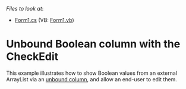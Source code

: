 <!-- default file list -->
*Files to look at*:

* [Form1.cs](./CS/Form1.cs) (VB: [Form1.vb](./VB/Form1.vb))
<!-- default file list end -->
# Unbound Boolean column with the CheckEdit


<p>This example illustrates how to show Boolean values from an external ArrayList via an <a href="https://docs.devexpress.com/WindowsForms/1477/controls-and-libraries/data-grid/unbound-columns">unbound column</a>, and allow an end-user to edit them.</p>

<br/>


